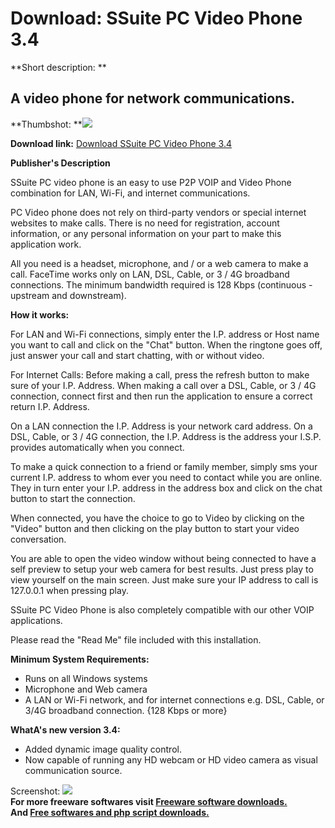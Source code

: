 # Download: SSuite PC Video Phone 3.4

**Short description: **

## A video phone for network communications.

  
**Thumbshot: **![](http://www.freewarefiles.com/screenshot/ssuitep2pvidph3_md.jpg)   
  
**Download link:** [Download SSuite PC Video Phone 3.4](http://freesoftwares.boysofts.com/SSuite-Office-P2P-Video-Phone_program_58235.html)  
  

**Publisher's Description**  
  

SSuite PC video phone is an easy to use P2P VOIP and Video Phone combination
for LAN, Wi-Fi, and internet communications.

PC Video phone does not rely on third-party vendors or special internet
websites to make calls. There is no need for registration, account
information, or any personal information on your part to make this application
work.

All you need is a headset, microphone, and / or a web camera to make a call.
FaceTime works only on LAN, DSL, Cable, or 3 / 4G broadband connections. The
minimum bandwidth required is 128 Kbps (continuous - upstream and downstream).

**How it works:**

For LAN and Wi-Fi connections, simply enter the I.P. address or Host name you
want to call and click on the "Chat" button. When the ringtone goes off, just
answer your call and start chatting, with or without video.

For Internet Calls: Before making a call, press the refresh button to make
sure of your I.P. Address. When making a call over a DSL, Cable, or 3 / 4G
connection, connect first and then run the application to ensure a correct
return I.P. Address.

On a LAN connection the I.P. Address is your network card address. On a DSL,
Cable, or 3 / 4G connection, the I.P. Address is the address your I.S.P.
provides automatically when you connect.

To make a quick connection to a friend or family member, simply sms your
current I.P. address to whom ever you need to contact while you are online.
They in turn enter your I.P. address in the address box and click on the chat
button to start the connection.

When connected, you have the choice to go to Video by clicking on the "Video"
button and then clicking on the play button to start your video conversation.

You are able to open the video window without being connected to have a self
preview to setup your web camera for best results. Just press play to view
yourself on the main screen. Just make sure your IP address to call is
127.0.0.1 when pressing play.

SSuite PC Video Phone is also completely compatible with our other VOIP
applications.

Please read the "Read Me" file included with this installation.

**Minimum System Requirements:**

  * Runs on all Windows systems 
  * Microphone and Web camera 
  * A LAN or Wi-Fi network, and for internet connections e.g. DSL, Cable, or 3/4G broadband connection. {128 Kbps or more} 

**WhatA's new version 3.4:**

  * Added dynamic image quality control. 
  * Now capable of running any HD webcam or HD video camera as visual communication source. 

  
  
Screenshot: ![](http://www.freewarefiles.com/screenshot/ssuitep2pvidph3.jpg)  
**For more freeware softwares visit [Freeware software downloads.](http://freesoftwares.boysofts.com/)**   
**And [Free softwares and php script downloads.](http://www.boysofts.com/)**

